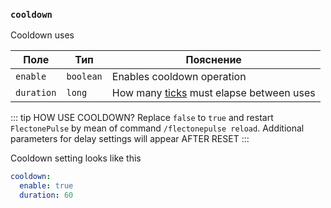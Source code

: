 ### `cooldown`

Cooldown uses

| Поле       | Тип       | Пояснение                                                                                                 |
|------------|-----------|-----------------------------------------------------------------------------------------------------------|
| `enable`   | `boolean` | Enables cooldown operation                                                                                |
| `duration` | `long`    | How many [ticks](https://ru.minecraft.wiki/w/%D0%A2%D0%B0%D0%BA%D1%82) must elapse between uses           |


::: tip HOW USE COOLDOWN?
Replace `false` to `true` and restart `FlectonePulse` by mean of command `/flectonepulse reload`. Additional parameters for delay settings will appear AFTER RESET
:::

Cooldown setting looks like this
```yaml
cooldown:
  enable: true
  duration: 60
```
